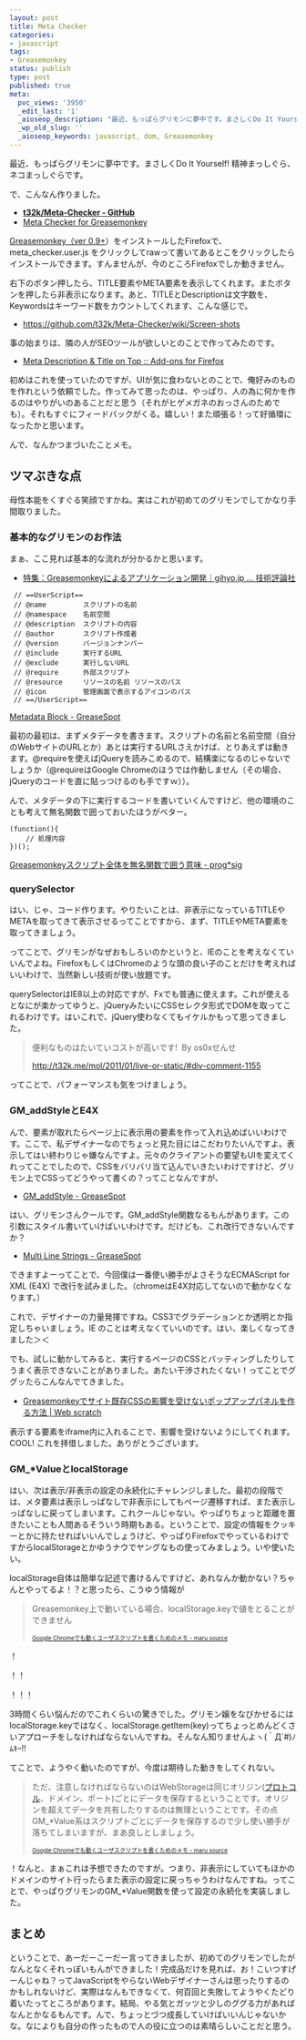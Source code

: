 ```yaml
---
layout: post
title: Meta Checker
categories:
- javascript
tags:
- Greasemonkey
status: publish
type: post
published: true
meta:
  pvc_views: '3950'
  _edit_last: '1'
  _aioseop_description: "最近、もっぱらグリモンに夢中です。まさしくDo It Yourself! 精神まっしぐら、ネコまっしぐらです。\r\n\r\nで、こんなん作りました。"
  _wp_old_slug: ''
  _aioseop_keywords: javascript, dom, Greasemonkey
---
```

最近、もっぱらグリモンに夢中です。まさしくDo It Yourself! 精神まっしぐら、ネコまっしぐらです。

で、こんなん作りました。
<ul>
	<li><strong><a href="https://github.com/t32k/Meta-Checker">t32k/Meta-Checker - GitHub</a></strong></li>
	<li><a href="http://userscripts.org/scripts/show/94060">Meta Checker for Greasemonkey</a></li>
</ul>
<a href="https://addons.mozilla.org/ja/firefox/addon/greasemonkey/">Greasemonkey（ver 0.9+</a>）をインストールしたFirefoxで、meta_checker.user.js をクリックしてrawって書いてあるとこをクリックしたらインストールできます。すんませんが、今のところFirefoxでしか動きません。

右下のボタン押したら、TITLE要素やMETA要素を表示してくれます。またボタンを押したら非表示になります。あと、TITLEとDescriptionは文字数を、Keywordsはキーワード数をカウントしてくれます、こんな感じで。
<ul>
	<li><a href="https://github.com/t32k/Meta-Checker/wiki/Screen-shots">https://github.com/t32k/Meta-Checker/wiki/Screen-shots</a></li>
</ul>
事の始まりは、隣の人がSEOツールが欲しいとのことで作ってみたのです。
<ul>
	<li><a href="https://addons.mozilla.org/ja/firefox/addon/meta-description-title-on-top/">Meta Description &amp; Title on Top :: Add-ons for Firefox</a></li>
</ul>
初めはこれを使っていたのですが、UIが気に食わないとのことで、俺好みのものを作れという依頼でした。作ってみて思ったのは、やっぱり、人の為に何かを作るのはやりがいのあることだと思う（それがヒゲメガネのおっさんのためでも）。それもすぐにフィードバックがくる。嬉しい！また頑張る！って好循環になったかと思います。

<!--more-->

んで、なんかつまづいたことメモ。
<h2>ツマぶきな点</h2>
母性本能をくすぐる笑顔ですかね。実はこれが初めてのグリモンでしてかなり手間取りました。
<h3>基本的なグリモンのお作法</h3>
まぁ、ここ見れば基本的な流れが分かるかと思います。
<ul>
	<li><a href="http://gihyo.jp/dev/feature/01/greasemonkey">特集：Greasemonkeyによるアプリケーション開発｜gihyo.jp … 技術評論社</a></li>
</ul>
<pre><code> // ==UserScript==
 // @name         スクリプトの名前
 // @namespace    名前空間
 // @description  スクリプトの内容
 // @author       スクリプト作成者
 // @version      バージョンナンバー
 // @include      実行するURL
 // @exclude      実行しないURL
 // @require      外部スクリプト
 // @resource     リソースの名前 リソースのパス
 // @icon         管理画面で表示するアイコンのパス
 // ==/UserScript==</code></pre>
<a href="Metadata Block - GreaseSpot">Metadata Block - GreaseSpot</a>

最初の最初は、まずメタデータを書きます。スクリプトの名前と名前空間（自分のWebサイトのURLとか）あとは実行するURLさえかけば、とりあえずは動きます。@requireを使えばjQueryを読みこめるので、結構楽になるのじゃないでしょうか（@requireはGoogle Chromeのほうでは作動しません（その場合、jQueryのコードを直に貼っつけるのも手ですｗ））。

んで、メタデータの下に実行するコードを書いていくんですけど、他の環境のことも考えて無名関数で囲っておいたほうがベター。
<pre><code>(function(){
    // 処理内容
})();</code></pre>
<a href="http://efcl.info/adiary/Greasemonkey%E3%82%B9%E3%82%AF%E3%83%AA%E3%83%97%E3%83%88%E5%85%A8%E4%BD%93%E3%82%92%E7%84%A1%E5%90%8D%E9%96%A2%E6%95%B0%E3%81%A7%E5%9B%B2%E3%81%86%E6%84%8F%E5%91%B3">Greasemonkeyスクリプト全体を無名関数で囲う意味 - prog*sig</a>
<h3>querySelector</h3>
はい、じゃ、コード作ります。やりたいことは、非表示になっているTITLEやMETAを取ってきて表示させるってことですから、まず、TITLEやMETA要素を取ってきましょう。

ってことで、グリモンがなぜおもしろいのかというと、IEのことを考えなくていいんでよね。FirefoxもしくはChromeのような頭の良い子のことだけを考えればいいわけで、当然新しい技術が使い放題です。

querySelectorはIE8以上の対応ですが、Fxでも普通に使えます。これが使えるとなにが楽かってゆうと、jQueryみたいにCSSセレクタ形式でDOMを取ってこれるわけです。はいこれで、jQuery使わなくてもイケルかもって思ってきました。
<blockquote>便利なものはたいていコストが高いです!  By os0xせんせ

<a href="http://t32k.me/mol/2011/01/live-or-static/#div-comment-1155">http://t32k.me/mol/2011/01/live-or-static/#div-comment-1155</a></blockquote>
ってことで、パフォーマンスも気をつけましょう。
<h3>GM_addStyleとE4X</h3>
んで、要素が取れたらページ上に表示用の要素を作って入れ込めばいいわけです。ここで、私デザイナーなのでちょっと見た目にはこだわりたいんですよ。表示してはい終わりじゃ嫌なんですよ。元々のクライアントの要望もUIを変えてくれってことでしたので、CSSをバリバリ当て込んでいきたいわけですけど、グリモン上でCSSってどうやって書くの？ってことなんですが、
<ul>
	<li><a href="http://wiki.greasespot.net/GM_addStyle">GM_addStyle - GreaseSpot</a></li>
</ul>
はい、グリモンさんクールです。GM_addStyle関数なるもんがあります。この引数にスタイル書いていけばいいわけです。だけども、これ改行できないんですか？
<ul>
	<li><a href="http://wiki.greasespot.net/Multi_Line_Strings">Multi Line Strings - GreaseSpot</a></li>
</ul>
できますよーってことで、今回僕は一番使い勝手がよさそうなECMAScript for XML (E4X) で改行を試みました。（chromeはE4X対応してないので動かなくなります。）

これで、デザイナーの力量発揮ですね。CSS3でグラデーションとか透明とか指定しちゃいましょう。IE のことは考えなくていいのです。はい、楽しくなってきました＞＜

でも、試しに動かしてみると、実行するページのCSSとバッティングしたりしてうまく表示できないことがありました。あたい干渉されたくない！ってことでググッたらこんなんでてきました。
<ul>
	<li><a href="http://efcl.info/2010/0328/res1636/">Greasemonkeyでサイト既存CSSの影響を受けないポップアップパネルを作る方法 | Web scratch</a></li>
</ul>
表示する要素をiframe内に入れることで、影響を受けないようにしてくれます。COOL! これを拝借しました。ありがとうございます。
<h3>GM_*ValueとlocalStorage</h3>
はい、次は表示/非表示の設定の永続化にチャレンジしました。最初の段階では、メタ要素は表示しっぱなしで非表示にしてもページ遷移すれば、また表示しっぱなしに戻ってしまいます。これクールじゃない。やっぱりちょっと距離を置きたいことも人間あるそういう時期もある。ということで、設定の情報をクッキーとかに持たせればいいんでしょうけど、やっぱりFirefoxでやっているわけですからlocalStorageとかゆうナウでヤングなもの使ってみましょう。いや使いたい。

localStorage自体は簡単な記述で書けるんですけど、あれなんか動かない？ちゃんとやってるよ！？と思ったら、こうゆう情報が
<blockquote>Greasemonkey上で動いている場合、localStorage.keyで値をとることができません

<span style="font-size: x-small;"><a href="http://d.hatena.ne.jp/h13i32maru/20100606/1275816792">Google Chromeでも動くユーザスクリプトを書くためのメモ - maru source</a></span></blockquote>
！

！！

！！！

3時間くらい悩んだのでこれくらいの驚きでした。グリモン嬢をなびかせるにはlocalStorage.keyではなく、localStorage.getItem(key)ってちょっとめんどくさいアプローチをしなければならないんですね。そんなん知りませんよヽ(｀Д´#)ﾉ ﾑｷｰ!!

てことで、ようやく動いたのですが、今度は期待した動きをしてくれない。
<blockquote>ただ、注意しなければならないのはWebStorageは同じオリジン(<a href="http://d.hatena.ne.jp/keyword/%A5%D7%A5%ED%A5%C8%A5%B3%A5%EB">プロトコル</a>、ドメイン、ポート)ごとにデータを保存するということです。オリジンを超えてデータを共有したりするのは無理ということです。その点GM_*Value系はスクリプトごとにデータを保存するので少し使い勝手が落ちてしまいますが、まあ良しとしましょう。

<span style="font-size: x-small;"><a href="http://d.hatena.ne.jp/h13i32maru/20100606/1275816792">Google Chromeでも動くユーザスクリプトを書くためのメモ - maru source</a></span></blockquote>
！なんと、まぁこれは予想できたのですが。つまり、非表示にしていてもほかのドメインのサイト行ったらまた表示の設定に戻っちゃうわけなんですね。ってことで、やっぱりグリモンのGM_*Value関数を使って設定の永続化を実装しました。
<h2>まとめ</h2>
ということで、あーだーこーだー言ってきましたが、初めてのグリモンでしたがなんとなくそれっぽいもんができました！完成品だけを見れば、お！こいつすげーんじゃね？ってJavaScriptをやらないWebデザイナーさんは思ったりするのかもしれないけど、実際はなんもできなくて、何百回と失敗してようやくたどり着いたってところがあります。結局、やる気とガッツと少しのググる力があればなんとかなるもんです。んで、ちょっとづつ成長していけばいいんじゃないかな。なによりも自分の作ったもので人の役に立つのは素晴らしいことだと思う。
